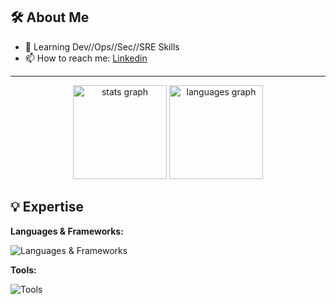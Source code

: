 ## 🛠️ About Me
- 🌱 Learning Dev//Ops//Sec//SRE Skills
- 📫 How to reach me: [Linkedin](https://www.linkedin.com/in/peerapon-phokum/)

---

<div align="center">
  <img src="https://github-readme-stats.vercel.app/api?username=peerapon3014&hide_title=false&hide_rank=false&show_icons=true&include_all_commits=true&count_private=true&disable_animations=false&theme=github_dark&locale=en&hide_border=false" height="150" alt="stats graph"  />
  <img src="https://github-readme-stats.vercel.app/api/top-langs?username=peerapon3014&locale=en&hide_title=false&layout=compact&card_width=320&langs_count=5&theme=github_dark&hide_border=false" height="150" alt="languages graph"  />
</div>

## 💡 Expertise

**Languages & Frameworks:**  
<div style="margin-top: 5px;">
  <img src="https://skillicons.dev/icons?i=go,mongodb,html,js,react,nextjs,tailwind,nodejs,python,java,php" alt="Languages & Frameworks">
</div>

**Tools:**  
<div style="margin-top: 5px;">
  <img src="https://skillicons.dev/icons?i=linux,docker,kubernetes,github,cloudflare,kali,nginx,vim,azure" alt="Tools">
</div>


<!---
peerapon3014/peerapon3014 is a ✨ special ✨ repository because its README.md (this file) appears on your GitHub profile.
You can click the Preview link to take a look at your changes.
--->
